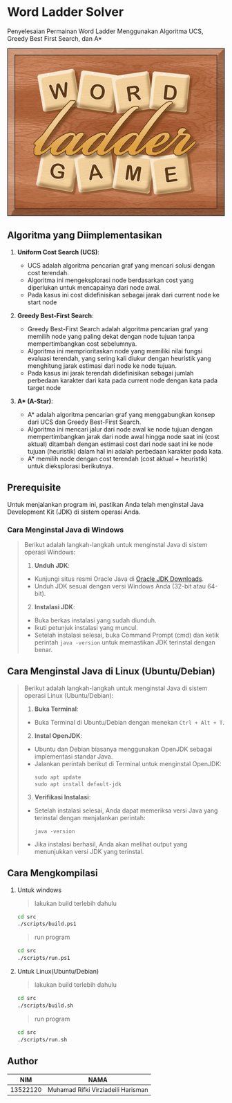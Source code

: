# Word Ladder Solver

Penyelesaian Permainan Word Ladder Menggunakan Algoritma UCS, Greedy Best First Search, dan A\*

<p align="center">  
   <img src="assets/word_ladder_title.jpg">
</p>

## Algoritma yang Diimplementasikan

1. **Uniform Cost Search (UCS)**:

   - UCS adalah algoritma pencarian graf yang mencari solusi dengan cost terendah.
   - Algoritma ini mengeksplorasi node berdasarkan cost yang diperlukan untuk mencapainya dari node awal.
   - Pada kasus ini cost didefinisikan sebagai jarak dari current node ke start node

2. **Greedy Best-First Search**:

   - Greedy Best-First Search adalah algoritma pencarian graf yang memilih node yang paling dekat dengan node tujuan tanpa mempertimbangkan cost sebelumnya.
   - Algoritma ini memprioritaskan node yang memiliki nilai fungsi evaluasi terendah, yang sering kali diukur dengan heuristik yang menghitung jarak estimasi dari node ke node tujuan.
   - Pada kasus ini jarak terendah didefinisikan sebagai jumlah perbedaan karakter dari kata pada current node dengan kata pada target node

3. **A\* (A-Star)**:
   - A\* adalah algoritma pencarian graf yang menggabungkan konsep dari UCS dan Greedy Best-First Search.
   - Algoritma ini mencari jalur dari node awal ke node tujuan dengan mempertimbangkan jarak dari node awal hingga node saat ini (cost aktual) ditambah dengan estimasi cost dari node saat ini ke node tujuan (heuristik) dalam hal ini adalah perbedaan karakter pada kata.
   - A\* memilih node dengan cost terendah (cost aktual + heuristik) untuk dieksplorasi berikutnya.

## Prerequisite

Untuk menjalankan program ini, pastikan Anda telah menginstal Java Development Kit (JDK) di sistem operasi Anda.

### Cara Menginstal Java di Windows

> Berikut adalah langkah-langkah untuk menginstal Java di sistem operasi Windows:
>
> 1. **Unduh JDK**:
>
> - Kunjungi situs resmi Oracle Java di [Oracle JDK Downloads](https://www.oracle.com/java/technologies/javase-jdk15-downloads.html).
> - Unduh JDK sesuai dengan versi Windows Anda (32-bit atau 64-bit).
>
> 2. **Instalasi JDK**:
>
> - Buka berkas instalasi yang sudah diunduh.
> - Ikuti petunjuk instalasi yang muncul.
> - Setelah instalasi selesai, buka Command Prompt (cmd) dan ketik perintah `java -version` untuk memastikan JDK terinstal dengan benar.

## Cara Menginstal Java di Linux (Ubuntu/Debian)

> Berikut adalah langkah-langkah untuk menginstal Java di sistem operasi Linux (Ubuntu/Debian):
>
> 1. **Buka Terminal**:
>
> - Buka Terminal di Ubuntu/Debian dengan menekan `Ctrl + Alt + T`.
>
> 2. **Instal OpenJDK**:
>
> - Ubuntu dan Debian biasanya menggunakan OpenJDK sebagai implementasi standar Java.
> - Jalankan perintah berikut di Terminal untuk menginstal OpenJDK:
>   ```
>   sudo apt update
>   sudo apt install default-jdk
>   ```
>
> 3. **Verifikasi Instalasi**:
>
> - Setelah instalasi selesai, Anda dapat memeriksa versi Java yang terinstal dengan menjalankan perintah:
>
>   ```
>   java -version
>   ```
>
> - Jika instalasi berhasil, Anda akan melihat output yang menunjukkan versi JDK yang terinstal.

## Cara Mengkompilasi

1. Untuk windows

   > lakukan build terlebih dahulu

   ```bash
   cd src
   ./scripts/build.ps1
   ```

   > run program

   ```bash
   cd src
   ./scripts/run.ps1
   ```

2. Untuk Linux(Ubuntu/Debian)
   >  lakukan build terlebih dahulu
      ```bash
      cd src
      ./scripts/build.sh
      ```
   > run program
   ```bash
   cd src
   ./scripts/run.sh
   ```

## Author

| NIM      | NAMA                               |
| -------- | ---------------------------------- |
| 13522120 | Muhamad Rifki Virziadeili Harisman |
